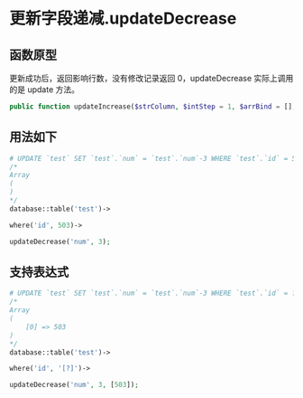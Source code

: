 # 更新字段递减.updateDecrease

## 函数原型

更新成功后，返回影响行数，没有修改记录返回 0，updateDecrease 实际上调用的是 update 方法。

``` php
public function updateIncrease($strColumn, $intStep = 1, $arrBind = [], $bFlag = false);
```

## 用法如下

``` php
# UPDATE `test` SET `test`.`num` = `test`.`num`-3 WHERE `test`.`id` = 503 
/*
Array
(
)
*/
database::table('test')->

where('id', 503)->

updateDecrease('num', 3);
```

## 支持表达式

``` php
# UPDATE `test` SET `test`.`num` = `test`.`num`-3 WHERE `test`.`id` = ?
/*
Array
(
    [0] => 503
)
*/
database::table('test')->

where('id', '[?]')->

updateDecrease('num', 3, [503]);
```
